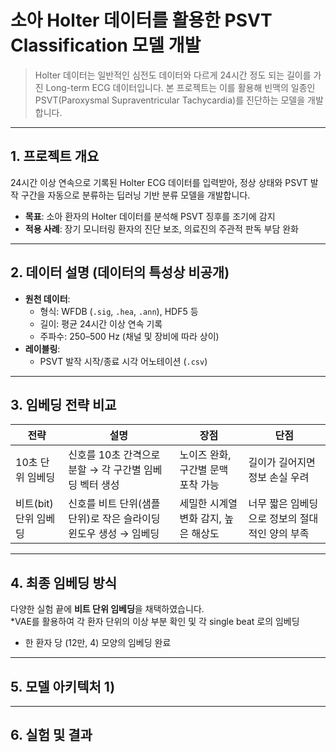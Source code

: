 # 소아 Holter 데이터를 활용한 PSVT Classification 모델 개발

> Holter 데이터는 일반적인 심전도 데이터와 다르게 24시간 정도 되는 길이를 가진 Long-term ECG 데이터입니다. 본 프로젝트는 이를 활용해 빈맥의 일종인 PSVT(Paroxysmal Supraventricular Tachycardia)를 진단하는 모델을 개발합니다.

---

## 1. 프로젝트 개요

24시간 이상 연속으로 기록된 Holter ECG 데이터를 입력받아, 정상 상태와 PSVT 발작 구간을 자동으로 분류하는 딥러닝 기반 분류 모델을 개발합니다.  
- **목표**: 소아 환자의 Holter 데이터를 분석해 PSVT 징후를 조기에 감지  
- **적용 사례**: 장기 모니터링 환자의 진단 보조, 의료진의 주관적 판독 부담 완화  

---

## 2. 데이터 설명 (데이터의 특성상 비공개)

- **원천 데이터**:  
  - 형식: WFDB (`.sig`, `.hea`, `.ann`), HDF5 등  
  - 길이: 평균 24시간 이상 연속 기록  
  - 주파수: 250–500 Hz (채널 및 장비에 따라 상이)  
- **레이블링**:  
  - PSVT 발작 시작/종료 시각 어노테이션 (`.csv`)   

---

## 3. 임베딩 전략 비교

| 전략              | 설명                                                      | 장점                                    | 단점                       |
|-----------------|---------------------------------------------------------|---------------------------------------|--------------------------|
| 10초 단위 임베딩   | 신호를 10초 간격으로 분할 → 각 구간별 임베딩 벡터 생성             | 노이즈 완화, 구간별 문맥 포착 가능             | 길이가 길어지면 정보 손실 우려     |
| 비트(bit) 단위 임베딩 | 신호를 비트 단위(샘플 단위)로 작은 슬라이딩 윈도우 생성 → 임베딩         | 세밀한 시계열 변화 감지, 높은 해상도             | 너무 짧은 임베딩으로 정보의 절대적인 양의 부족      |

---

## 4. 최종 임베딩 방식

다양한 실험 끝에 **비트 단위 임베딩**을 채택하였습니다.  
*VAE를 활용하여 각 환자 단위의 이상 부분 확인 및 각 single beat 로의 임베딩
- 한 환자 당 (12만, 4) 모양의 임베딩 완료

---

## 5. 모델 아키텍처 1)

---

## 6. 실험 및 결과

